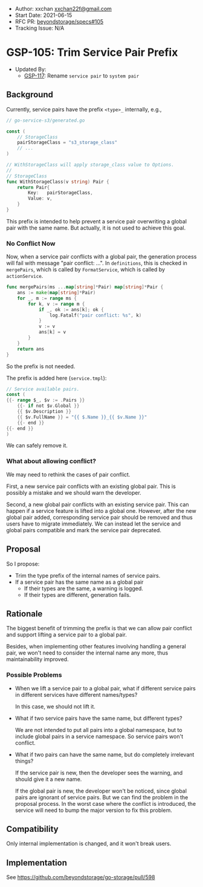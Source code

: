- Author: xxchan <xxchan22f@gmail.com>
- Start Date: 2021-06-15
- RFC PR: [beyondstorage/specs#105](https://github.com/beyondstorage/specs/issues/105)
- Tracking Issue: N/A

# GSP-105: Trim Service Pair Prefix

- Updated By:
  - [GSP-117](./117-rename-service-to-system-as-the-opposite-to-global.md): Rename `service pair` to `system pair`

## Background

Currently, service pairs have the prefix `<type>_` internally, e.g.,

```go
// go-service-s3/generated.go

const (
	// StorageClass
	pairStorageClass = "s3_storage_class"
	// ...
)

// WithStorageClass will apply storage_class value to Options.
//
// StorageClass
func WithStorageClass(v string) Pair {
	return Pair{
		Key:   pairStorageClass,
		Value: v,
	}
}
```

This prefix is intended to help prevent a service pair overwriting a global pair with the same name. But actually, it is not used to achieve this goal.

### No Conflict Now

Now, when a service pair conflicts with a global pair, the generation process will fail with message "pair conflict: ...". In `definitions`, this is checked in `mergePairs`, which is called by `FormatService`, which is called by `actionService`.

```go 
func mergePairs(ms ...map[string]*Pair) map[string]*Pair {
	ans := make(map[string]*Pair)
	for _, m := range ms {
		for k, v := range m {
			if _, ok := ans[k]; ok {
				log.Fatalf("pair conflict: %s", k)
			}
			v := v
			ans[k] = v
		}
	}
	return ans
}
```

So the prefix is not needed.

The prefix is added here (`service.tmpl`): 

```go 
// Service available pairs.
const (
{{- range $_, $v := .Pairs }}
    {{- if not $v.Global }}
    {{ $v.Description }}
    {{ $v.FullName }} = "{{ $.Name }}_{{ $v.Name }}"
    {{- end }}
{{- end }}
)
```

We can safely remove it.

### What about allowing conflict?

We may need to rethink the cases of pair conflict.

First, a new service pair conflicts with an existing global pair. This is possibly a mistake and we should warn the developer.

Second, a new global pair conflicts with an existing service pair. This can happen if a service feature is lifted into a global one. However, after the new global pair added, corresponding service pair should be removed and thus users have to migrate immediately. We can instead let the service and global pairs compatible and mark the service pair deprecated.

## Proposal

So I propose:
- Trim the type prefix of the internal names of service pairs.
- If a service pair has the same name as a global pair 
  - If their types are the same, a warning is logged.
  - If their types are different, generation fails.

## Rationale

The biggest benefit of trimming the prefix is that we can allow pair conflict and support lifting a service pair to a global pair. 

Besides, when implementing other features involving handling a general pair, we won't need to consider the internal name any more, thus maintainability improved.

### Possible Problems

- When we lift a service pair to a global pair, what if different service pairs in different services have different names/types?
  
  In this case, we should not lift it.

- What if two service pairs have the same name, but different types?
  
  We are not intended to put all pairs into a global namespace, but to include global pairs in a service namespace. So service pairs won't conflict.

- What if two pairs can have the same name, but do completely irrelevant things?
  
  If the service pair is new, then the developer sees the warning, and should give it a new name.

  If the global pair is new, the developer won't be noticed, since global pairs are ignorant of service pairs. But we can find the problem in the proposal process. In the worst case where the conflict is introduced, the service will need to bump the major version to fix this problem.

## Compatibility

Only internal implementation is changed, and it won't break users.

## Implementation

See https://github.com/beyondstorage/go-storage/pull/598
